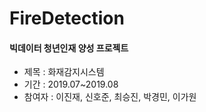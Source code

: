 # FireDetection


#### 빅데이터 청년인재 양성 프로젝트
- 제목 : 화재감지시스템
- 기간 : 2019.07~2019.08
- 참여자 : 이진재, 신호준, 최승진, 박경민, 이가원



